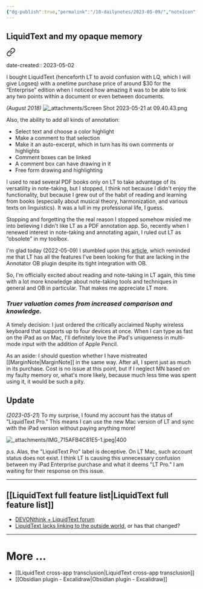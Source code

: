 ```yaml
---
{"dg-publish":true,"permalink":"/10-dailynotes/2023-05-09/","noteIcon":"2","created":"","updated":""}
---
```


## LiquidText and my opaque memory


<div class="transclusion internal-embed is-loaded"><a class="markdown-embed-link" href="/liquid-text/" aria-label="Open link"><svg xmlns="http://www.w3.org/2000/svg" width="24" height="24" viewBox="0 0 24 24" fill="none" stroke="currentColor" stroke-width="2" stroke-linecap="round" stroke-linejoin="round" class="svg-icon lucide-link"><path d="M10 13a5 5 0 0 0 7.54.54l3-3a5 5 0 0 0-7.07-7.07l-1.72 1.71"></path><path d="M14 11a5 5 0 0 0-7.54-.54l-3 3a5 5 0 0 0 7.07 7.07l1.71-1.71"></path></svg></a><div class="markdown-embed">




date-created:: 2023-05-02

I bought LiquidText (henceforth LT to avoid confusion with LQ, which I will give Logseq) with a onetime purchase price of around $30 for the “Enterprise” edition when I noticed how amazing it was to be able to link any two points within a document or even between documents. 

*(August 2018)*
![_attachments/Screen Shot 2023-05-21 at 09.40.43.png](/img/user/_attachments/Screen%20Shot%202023-05-21%20at%2009.40.43.png)

Also, the ability to add all kinds of annotation: 
- Select text and choose a color highlight
- Make a comment to that selection
- Make it an auto-excerpt, which in turn has its own comments or highlights 
- Comment boxes can be linked
- A comment box can have drawing in it
- Free form drawing and highlighting

I used to read several PDF books only on LT to take advantage of its versatility in note-taking, but I stopped, I think not because I didn't enjoy the functionality, but because I grew out of the habit of reading and learning from books (especially about musical theory, harmonization, and various texts on linguistics). It was a lull in my professional life, I guess.

Stopping and forgetting the the real reason I stopped somehow misled me into believing I didn't like LT as a PDF annotation app. So, recently when I renewed interest in note-taking and annotating again, I ruled out LT as “obsolete” in my toolbox.

I'm glad today (2022-05-09) I stumbled upon this [article](https://leancrew.com/all-this/2020/05/highlighting-with-highlights-and-liquidtext/), which reminded me that LT has all the features I've been looking for that are lacking in the Annotator OB plugin despite its tight integration with OB.

So, I'm officially excited about reading and note-taking in LT again, this time with a lot more knowledge about note-taking tools and techniques in general and OB in particular. That makes me appreciate LT more.

### *Truer valuation comes from increased comparison and knowledge.*

A timely decision: I just ordered the critically acclaimed Nuphy wireless keyboard that supports up to four devices at once. When I can type as fast on the iPad as on Mac, I'll definitely love the iPad's uniqueness in multi-mode input with the addition of Apple Pencil.

As an aside: I should question whether I have mistreated [[MarginNote\|MarginNote]] in the same way. After all, I spent just as much in its purchase. Cost is no issue at this point, but if I neglect MN based on my faulty memory or, what's more likely, because much less time was spent using it, it would be such a pity.

## Update
*(2023-05-21*) To my surprise, I found my account has the status of "LiquidText Pro." This means I can use the new Mac version of LT and sync with the iPad version without paying anything more!

![_attachments/IMG_715AFB4C81E5-1.jpeg|400](/img/user/_attachments/IMG_715AFB4C81E5-1.jpeg)

p.s. Alas, the "LiquidText Pro" label is deceptive. On LT Mac, such account status does not exist. I think LT is causing this unnecessary confusion between my iPad Enterprise purchase and what it deems "LT Pro." I am waiting for their response on this issue.

---
## [[LiquidText full feature list\|LiquidText full feature list]]

- [DEVONthink + LiquidText forum](https://www.google.com/search?q=define+trifecta)
- [LiquidText lacks linking to the outside world](https://www.reddit.com/r/LiquidText/comments/r99tzg/integration_into_a_larger_information_environment/), or has that changed?

---
# More ...
- [[LiquidText cross-app transclusion\|LiquidText cross-app transclusion]]
- [[Obsidian plugin - Excalidraw\|Obsidian plugin - Excalidraw]]

</div></div>
